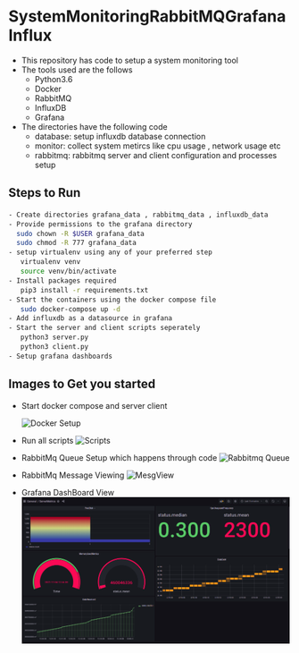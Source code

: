 # SystemMonitoringRabbitMQGrafanaInflux

- This repository has code to setup a system monitoring tool
- The tools used are the follows
    * Python3.6
    * Docker
    * RabbitMQ
    * InfluxDB
    * Grafana
- The directories have the following code
    * database: setup influxdb database connection
    * monitor:  collect system metircs like cpu usage , network usage etc
    * rabbitmq: rabbitmq server and client configuration and processes setup


## Steps to Run
```bash
- Create directories grafana_data , rabbitmq_data , influxdb_data
- Provide permissions to the grafana directory
  sudo chown -R $USER grafana_data
  sudo chmod -R 777 grafana_data
- setup virtualenv using any of your preferred step
   virtualenv venv
   source venv/bin/activate
- Install packages required
   pip3 install -r requirements.txt
- Start the containers using the docker compose file
   sudo docker-compose up -d
- Add influxdb as a datasource in grafana
- Start the server and client scripts seperately
   python3 server.py
   python3 client.py
- Setup grafana dashboards
```

## Images to Get you started

- Start docker compose and server client

  ![Docker Setup](https://github.com/SystemMontoring/blob/main/images/docker.png)

- Run all scripts
   ![Scripts](https://github.com/SystemMontoring/blob/main/images/setup.png)

- RabbitMq Queue Setup which happens through code
   ![Rabbitmq Queue](https://github.com/SystemMontoring/blob/main/images/queue.png)

- RabbitMq Message Viewing
  ![MesgView](https://github.com/SystemMontoring/blob/main/images/message.png)

- Grafana DashBoard View
  ![DashBoard View](https://github.com/DiptoChakrabarty/SystemMonitoring/blob/main/images/dashboard.png)
